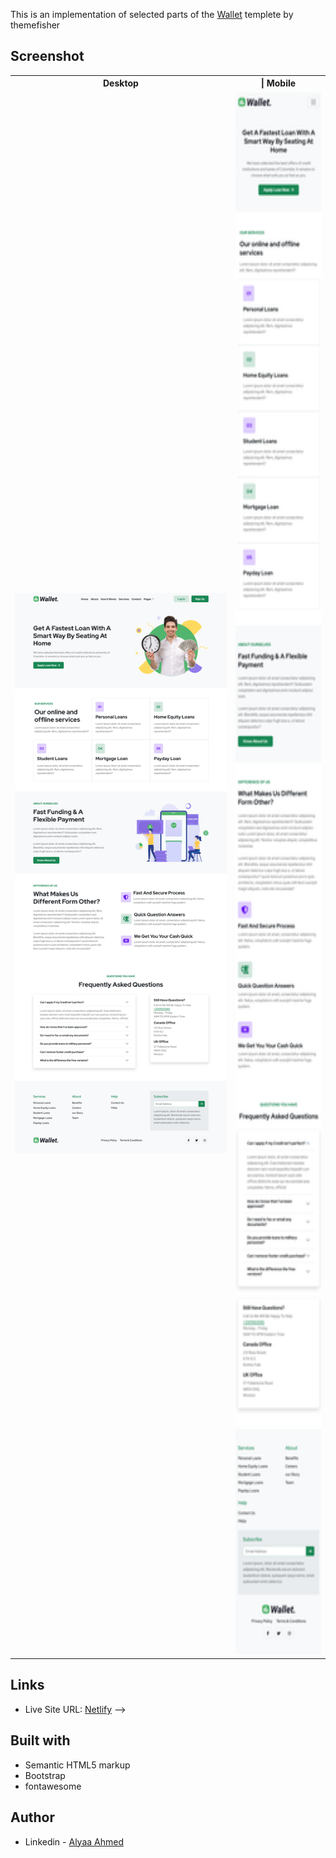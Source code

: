 This is an implementation of selected parts of the [Wallet](https://demo.themefisher.com/wallet-bootstrap/) templete by themefisher

## Screenshot

<table>
 <tr>
    <th width="70%">Desktop</th>
    <th width="30%" >| Mobile</th>
  </tr>
  <tr>
    <td><img src="./screenshots/desktop.png"></td>
    <td><img src="./screenshots/mobile.png" height="2500px"></td>
  </tr>
</table>

## Links

- Live Site URL: [Netlify](https://wallet-template-imp.netlify.app) -->

## Built with

- Semantic HTML5 markup
- Bootstrap
- fontawesome

## Author

- Linkedin - [Alyaa Ahmed](https://www.linkedin.com/in/alyaa-ahmed/)
